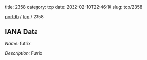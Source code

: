 title: 2358
category: tcp
date: 2022-02-10T22:46:10
slug: tcp/2358

[portdb](/) / [tcp](/category/tcp.html) / 2358


## IANA Data

_Name:_ futrix

_Description:_ Futrix

